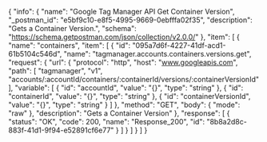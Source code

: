 {
  "info": {
    "name": "Google Tag Manager API Get Container Version",
    "_postman_id": "e5bf9c10-e8f5-4995-9669-0ebfffa02f35",
    "description": "Gets a Container Version.",
    "schema": "https://schema.getpostman.com/json/collection/v2.0.0/"
  },
  "item": [
    {
      "name": "containers",
      "item": [
        {
          "id": "095a7d6f-4227-41df-acd1-61b5104c546d",
          "name": "tagmanager.accounts.containers.versions.get",
          "request": {
            "url": {
              "protocol": "http",
              "host": "www.googleapis.com",
              "path": [
                "tagmanager",
                "v1",
                "accounts/:accountId/containers/:containerId/versions/:containerVersionId"
              ],
              "variable": [
                {
                  "id": "accountId",
                  "value": "{}",
                  "type": "string"
                },
                {
                  "id": "containerId",
                  "value": "{}",
                  "type": "string"
                },
                {
                  "id": "containerVersionId",
                  "value": "{}",
                  "type": "string"
                }
              ]
            },
            "method": "GET",
            "body": {
              "mode": "raw"
            },
            "description": "Gets a Container Version"
          },
          "response": [
            {
              "status": "OK",
              "code": 200,
              "name": "Response_200",
              "id": "8b8a2d8c-883f-41d1-9f94-e52891cf6e77"
            }
          ]
        }
      ]
    }
  ]
}